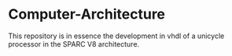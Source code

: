 # Computer-Architecture
This repository is in essence the development in vhdl of a unicycle processor in the SPARC V8 architecture.
